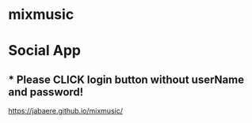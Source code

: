 # mixmusic
# Social App
## * Please CLICK login button without userName and password!

https://jabaere.github.io/mixmusic/
